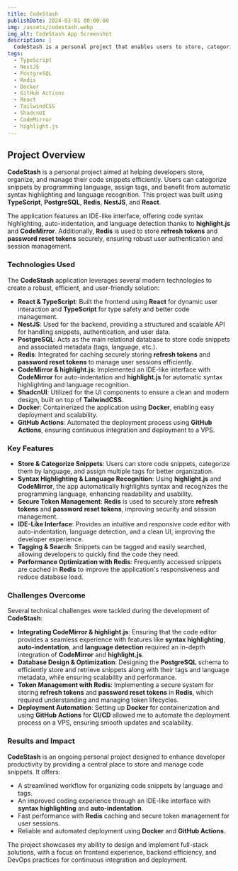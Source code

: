 ```yaml
---
title: CodeStash
publishDate: 2024-03-01 00:00:00
img: /assets/codestash.webp
img_alt: CodeStash App Screenshot
description: |
  CodeStash is a personal project that enables users to store, categorize, and manage code snippets with syntax highlighting, tagging, and language recognition.
tags:
  - TypeScript
  - NestJS
  - PostgreSQL
  - Redis
  - Docker
  - GitHub Actions
  - React
  - TailwindCSS
  - ShadcnUI
  - CodeMirror
  - highlight.js
---
```


## Project Overview

**CodeStash** is a personal project aimed at helping developers store, organize, and manage their code snippets efficiently. Users can categorize snippets by programming language, assign tags, and benefit from automatic syntax highlighting and language recognition. This project was built using **TypeScript**, **PostgreSQL**, **Redis**, **NestJS**, and **React**.

The application features an IDE-like interface, offering code syntax highlighting, auto-indentation, and language detection thanks to **highlight.js** and **CodeMirror**. Additionally, **Redis** is used to store **refresh tokens** and **password reset tokens** securely, ensuring robust user authentication and session management.

### Technologies Used

The **CodeStash** application leverages several modern technologies to create a robust, efficient, and user-friendly solution:

- **React & TypeScript**: Built the frontend using **React** for dynamic user interaction and **TypeScript** for type safety and better code management.
- **NestJS**: Used for the backend, providing a structured and scalable API for handling snippets, authentication, and user data.
- **PostgreSQL**: Acts as the main relational database to store code snippets and associated metadata (tags, language, etc.).
- **Redis**: Integrated for caching securely storing **refresh tokens** and **password reset tokens** to manage user sessions efficiently.
- **CodeMirror & highlight.js**: Implemented an IDE-like interface with **CodeMirror** for auto-indentation and **highlight.js** for automatic syntax highlighting and language recognition.
- **ShadcnUI**: Utilized for the UI components to ensure a clean and modern design, built on top of **TailwindCSS**.
- **Docker**: Containerized the application using **Docker**, enabling easy deployment and scalability.
- **GitHub Actions**: Automated the deployment process using **GitHub Actions**, ensuring continuous integration and deployment to a VPS.

### Key Features

- **Store & Categorize Snippets**: Users can store code snippets, categorize them by language, and assign multiple tags for better organization.
- **Syntax Highlighting & Language Recognition**: Using **highlight.js** and **CodeMirror**, the app automatically highlights syntax and recognizes the programming language, enhancing readability and usability.
- **Secure Token Management**: **Redis** is used to securely store **refresh tokens** and **password reset tokens**, improving security and session management.
- **IDE-Like Interface**: Provides an intuitive and responsive code editor with auto-indentation, language detection, and a clean UI, improving the developer experience.
- **Tagging & Search**: Snippets can be tagged and easily searched, allowing developers to quickly find the code they need.
- **Performance Optimization with Redis**: Frequently accessed snippets are cached in **Redis** to improve the application's responsiveness and reduce database load.

### Challenges Overcome

Several technical challenges were tackled during the development of **CodeStash**:

- **Integrating CodeMirror & highlight.js**: Ensuring that the code editor provides a seamless experience with features like **syntax highlighting**, **auto-indentation**, and **language detection** required an in-depth integration of **CodeMirror** and **highlight.js**.
- **Database Design & Optimization**: Designing the **PostgreSQL** schema to efficiently store and retrieve snippets along with their tags and language metadata, while ensuring scalability and performance.
- **Token Management with Redis**: Implementing a secure system for storing **refresh tokens** and **password reset tokens** in **Redis**, which required understanding and managing token lifecycles.
- **Deployment Automation**: Setting up **Docker** for containerization and using **GitHub Actions** for **CI/CD** allowed me to automate the deployment process on a VPS, ensuring smooth updates and scalability.

### Results and Impact

**CodeStash** is an ongoing personal project designed to enhance developer productivity by providing a central place to store and manage code snippets. It offers:

- A streamlined workflow for organizing code snippets by language and tags.
- An improved coding experience through an IDE-like interface with **syntax highlighting** and **auto-indentation**.
- Fast performance with **Redis** caching and secure token management for user sessions.
- Reliable and automated deployment using **Docker** and **GitHub Actions**.

The project showcases my ability to design and implement full-stack solutions, with a focus on frontend experience, backend efficiency, and DevOps practices for continuous integration and deployment.
